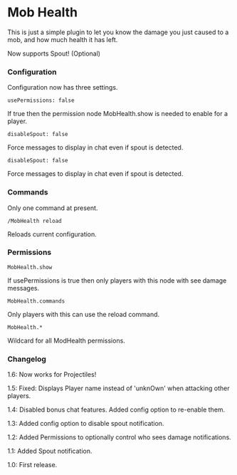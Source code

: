 Mob Health
==========

This is just a simple plugin to let you know the damage you just caused to a mob, and how much health it has left.

Now supports Spout! (Optional)

### Configuration

Configuration now has three settings.

	usePermissions: false
If true then the permission node MobHealth.show is needed to enable for a player.

	disableSpout: false
Force messages to display in chat even if spout is detected.

	disableSpout: false
Force messages to display in chat even if spout is detected.

### Commands

Only one command at present.

	/MobHealth reload
Reloads current configuration.
	
### Permissions

	MobHealth.show
If usePermissions is true then only players with this node with see damage messages.
	
	MobHealth.commands
Only players with this can use the reload command.
	
	MobHealth.* 
Wildcard for all ModHealth permissions.

### Changelog
1.6:  Now works for Projectiles!

1.5:  Fixed:  Displays Player name instead of 'unknOwn' when attacking other players.

1.4:  Disabled bonus chat features. Added config option to re-enable them.

1.3:  Added config option to disable spout notification.

1.2:  Added Permissions to optionally control who sees damage notifications.

1.1:  Added Spout notification.

1.0:  First release.